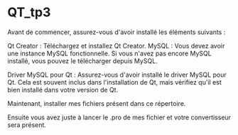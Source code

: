 # QT_tp3

Avant de commencer, assurez-vous d'avoir installé les éléments suivants :

Qt Creator : Téléchargez et installez Qt Creator. MySQL : Vous devez avoir une instance MySQL fonctionnelle. Si vous n'avez pas encore MySQL installé, vous pouvez le télécharger depuis MySQL.

Driver MySQL pour Qt : Assurez-vous d'avoir installé le driver MySQL pour Qt. Cela est souvent inclus dans l'installation de Qt, mais vérifiez qu'il est bien installé dans votre version de Qt.

Maintenant, installer mes fichiers présent dans ce répertoire.

Ensuite vous avez juste à lancer le .pro de mes fichier et votre convertisseur sera présent.
